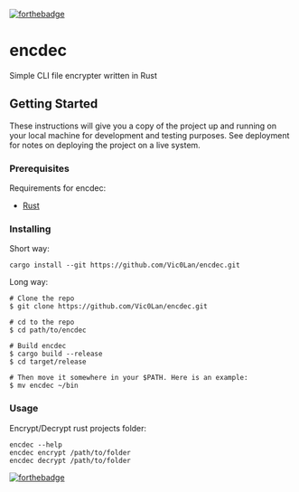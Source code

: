 [![forthebadge](https://forthebadge.com/images/badges/made-with-rust.svg)](https://forthebadge.com)

# encdec
Simple CLI file encrypter written in Rust

## Getting Started

These instructions will give you a copy of the project up and running on
your local machine for development and testing purposes. See deployment
for notes on deploying the project on a live system.

### Prerequisites

Requirements for encdec:
- [Rust](https://www.rust-lang.org/tools/install)



### Installing
Short way:

    cargo install --git https://github.com/Vic0Lan/encdec.git
    
Long way:

    # Clone the repo
    $ git clone https://github.com/Vic0Lan/encdec.git

    # cd to the repo
    $ cd path/to/encdec

    # Build encdec
    $ cargo build --release
    $ cd target/release

    # Then move it somewhere in your $PATH. Here is an example:
    $ mv encdec ~/bin


### Usage
Encrypt/Decrypt rust projects folder:

    encdec --help
    encdec encrypt /path/to/folder
    encdec decrypt /path/to/folder
    
[![forthebadge](https://forthebadge.com/images/featured/featured-built-with-love.svg)](https://forthebadge.com)
